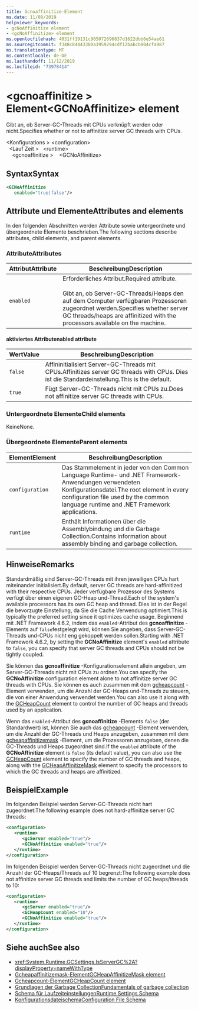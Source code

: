 ```yaml
---
title: Gcnoaffinitize-Element
ms.date: 11/08/2019
helpviewer_keywords:
- gcNoAffinitize element
- <gcNoAffinitize> element
ms.openlocfilehash: 4031ff19131c905072696837d1622dbb6e54ae61
ms.sourcegitcommit: f348c84443380a1959294cdf12babcb804cfa987
ms.translationtype: MT
ms.contentlocale: de-DE
ms.lasthandoff: 11/12/2019
ms.locfileid: "73978414"
---
```

# <a name="gcnoaffinitize-element"></a><span data-ttu-id="00dba-102">\<gcnoaffinitize > Element</span><span class="sxs-lookup"><span data-stu-id="00dba-102">\<GCNoAffinitize> element</span></span>

<span data-ttu-id="00dba-103">Gibt an, ob Server-GC-Threads mit CPUs verknüpft werden oder nicht.</span><span class="sxs-lookup"><span data-stu-id="00dba-103">Specifies whether or not to affinitize server GC threads with CPUs.</span></span>

<span data-ttu-id="00dba-104">\<Konfigurations > </span><span class="sxs-lookup"><span data-stu-id="00dba-104">\<configuration></span></span>\
<span data-ttu-id="00dba-105">&nbsp;&nbsp;\<Lauf Zeit > </span><span class="sxs-lookup"><span data-stu-id="00dba-105">&nbsp;&nbsp;\<runtime></span></span>\
<span data-ttu-id="00dba-106">&nbsp;&nbsp;&nbsp;&nbsp;\<gcnoaffinitize ></span><span class="sxs-lookup"><span data-stu-id="00dba-106">&nbsp;&nbsp;&nbsp;&nbsp;\<GCNoAffinitize></span></span>

## <a name="syntax"></a><span data-ttu-id="00dba-107">Syntax</span><span class="sxs-lookup"><span data-stu-id="00dba-107">Syntax</span></span>

```xml
<GCNoAffinitize
   enabled="true|false"/>
```

## <a name="attributes-and-elements"></a><span data-ttu-id="00dba-108">Attribute und Elemente</span><span class="sxs-lookup"><span data-stu-id="00dba-108">Attributes and elements</span></span>

<span data-ttu-id="00dba-109">In den folgenden Abschnitten werden Attribute sowie untergeordnete und übergeordnete Elemente beschrieben.</span><span class="sxs-lookup"><span data-stu-id="00dba-109">The following sections describe attributes, child elements, and parent elements.</span></span>

### <a name="attributes"></a><span data-ttu-id="00dba-110">Attribute</span><span class="sxs-lookup"><span data-stu-id="00dba-110">Attributes</span></span>

|<span data-ttu-id="00dba-111">Attribut</span><span class="sxs-lookup"><span data-stu-id="00dba-111">Attribute</span></span>|<span data-ttu-id="00dba-112">Beschreibung</span><span class="sxs-lookup"><span data-stu-id="00dba-112">Description</span></span>|
|---------------|-----------------|
|`enabled`|<span data-ttu-id="00dba-113">Erforderliches Attribut.</span><span class="sxs-lookup"><span data-stu-id="00dba-113">Required attribute.</span></span><br /><br /><span data-ttu-id="00dba-114">Gibt an, ob Server-GC-Threads/Heaps den auf dem Computer verfügbaren Prozessoren zugeordnet werden.</span><span class="sxs-lookup"><span data-stu-id="00dba-114">Specifies whether server GC threads/heaps are affinitized with the processors available on the machine.</span></span>|

#### <a name="enabled-attribute"></a><span data-ttu-id="00dba-115">aktiviertes Attribut</span><span class="sxs-lookup"><span data-stu-id="00dba-115">enabled attribute</span></span>

|<span data-ttu-id="00dba-116">Wert</span><span class="sxs-lookup"><span data-stu-id="00dba-116">Value</span></span>|<span data-ttu-id="00dba-117">Beschreibung</span><span class="sxs-lookup"><span data-stu-id="00dba-117">Description</span></span>|
|-----------|-----------------|
|`false`|<span data-ttu-id="00dba-118">Affininitialisiert Server-GC-Threads mit CPUs.</span><span class="sxs-lookup"><span data-stu-id="00dba-118">Affinitizes server GC threads with CPUs.</span></span> <span data-ttu-id="00dba-119">Dies ist die Standardeinstellung.</span><span class="sxs-lookup"><span data-stu-id="00dba-119">This is the default.</span></span>|
|`true`|<span data-ttu-id="00dba-120">Fügt Server-GC-Threads nicht mit CPUs zu.</span><span class="sxs-lookup"><span data-stu-id="00dba-120">Does not affinitize server GC threads with CPUs.</span></span>|

### <a name="child-elements"></a><span data-ttu-id="00dba-121">Untergeordnete Elemente</span><span class="sxs-lookup"><span data-stu-id="00dba-121">Child elements</span></span>

<span data-ttu-id="00dba-122">Keine</span><span class="sxs-lookup"><span data-stu-id="00dba-122">None.</span></span>

### <a name="parent-elements"></a><span data-ttu-id="00dba-123">Übergeordnete Elemente</span><span class="sxs-lookup"><span data-stu-id="00dba-123">Parent elements</span></span>

|<span data-ttu-id="00dba-124">Element</span><span class="sxs-lookup"><span data-stu-id="00dba-124">Element</span></span>|<span data-ttu-id="00dba-125">Beschreibung</span><span class="sxs-lookup"><span data-stu-id="00dba-125">Description</span></span>|
|-------------|-----------------|
|`configuration`|<span data-ttu-id="00dba-126">Das Stammelement in jeder von den Common Language Runtime- und .NET Framework-Anwendungen verwendeten Konfigurationsdatei.</span><span class="sxs-lookup"><span data-stu-id="00dba-126">The root element in every configuration file used by the common language runtime and .NET Framework applications.</span></span>|
|`runtime`|<span data-ttu-id="00dba-127">Enthält Informationen über die Assemblybindung und die Garbage Collection.</span><span class="sxs-lookup"><span data-stu-id="00dba-127">Contains information about assembly binding and garbage collection.</span></span>|

## <a name="remarks"></a><span data-ttu-id="00dba-128">Hinweise</span><span class="sxs-lookup"><span data-stu-id="00dba-128">Remarks</span></span>

<span data-ttu-id="00dba-129">Standardmäßig sind Server-GC-Threads mit ihren jeweiligen CPUs hart miteinander initialisiert.</span><span class="sxs-lookup"><span data-stu-id="00dba-129">By default, server GC threads are hard-affinitized with their respective CPUs.</span></span> <span data-ttu-id="00dba-130">Jeder verfügbare Prozessor des Systems verfügt über einen eigenen GC-Heap und-Thread.</span><span class="sxs-lookup"><span data-stu-id="00dba-130">Each of the system's available processors has its own GC heap and thread.</span></span> <span data-ttu-id="00dba-131">Dies ist in der Regel die bevorzugte Einstellung, da Sie die Cache Verwendung optimiert.</span><span class="sxs-lookup"><span data-stu-id="00dba-131">This is typically the preferred setting since it optimizes cache usage.</span></span> <span data-ttu-id="00dba-132">Beginnend mit .NET Framework 4.6.2, indem das `enabled`-Attribut des **gcnoaffinitize** -Elements auf `false`festgelegt wird, können Sie angeben, dass Server-GC-Threads und-CPUs nicht eng gekoppelt werden sollen.</span><span class="sxs-lookup"><span data-stu-id="00dba-132">Starting with .NET Framework 4.6.2, by setting the **GCNoAffinitize** element's `enabled` attribute to `false`, you can specify that server GC threads and CPUs should not be tightly coupled.</span></span>

<span data-ttu-id="00dba-133">Sie können das **gcnoaffinitize** -Konfigurationselement allein angeben, um Server-GC-Threads nicht mit CPUs zu ordnen.</span><span class="sxs-lookup"><span data-stu-id="00dba-133">You can specify the **GCNoAffinitize** configuration element alone to not affinitize server GC threads with CPUs.</span></span> <span data-ttu-id="00dba-134">Sie können es auch zusammen mit dem [gcheapcount](gcheapcount-element.md) -Element verwenden, um die Anzahl der GC-Heaps und-Threads zu steuern, die von einer Anwendung verwendet werden.</span><span class="sxs-lookup"><span data-stu-id="00dba-134">You can also use it along with the [GCHeapCount](gcheapcount-element.md) element to control the number of GC heaps and threads used by an application.</span></span>

<span data-ttu-id="00dba-135">Wenn das `enabled`-Attribut des **gcnoaffinitize** -Elements `false` (der Standardwert) ist, können Sie auch das [gcheapcount](gcheapcount-element.md) -Element verwenden, um die Anzahl der GC-Threads und Heaps anzugeben, zusammen mit dem [gcheapaffinitizemask](gcheapaffinitizemask-element.md) -Element, um die Prozessoren anzugeben, denen die GC-Threads und Heaps zugeordnet sind.</span><span class="sxs-lookup"><span data-stu-id="00dba-135">If the `enabled` attribute of the **GCNoAffinitize** element is `false` (its default value), you can also use the [GCHeapCount](gcheapcount-element.md) element to specify the number of GC threads and heaps, along with the [GCHeapAffinitizeMask](gcheapaffinitizemask-element.md) element to specify the processors to which the GC threads and heaps are affinitized.</span></span>

## <a name="example"></a><span data-ttu-id="00dba-136">Beispiel</span><span class="sxs-lookup"><span data-stu-id="00dba-136">Example</span></span>

<span data-ttu-id="00dba-137">Im folgenden Beispiel werden Server-GC-Threads nicht hart zugeordnet:</span><span class="sxs-lookup"><span data-stu-id="00dba-137">The following example does not hard-affinitize server GC threads:</span></span>

```xml
<configuration>
   <runtime>
      <gcServer enabled="true"/>
      <GCNoAffinitize enabled="true"/>
   </runtime>
</configuration>
```

<span data-ttu-id="00dba-138">Im folgenden Beispiel werden Server-GC-Threads nicht zugeordnet und die Anzahl der GC-Heaps/Threads auf 10 begrenzt:</span><span class="sxs-lookup"><span data-stu-id="00dba-138">The following example does not affinitize server GC threads and limits the number of GC heaps/threads to 10:</span></span>

```xml
<configuration>
   <runtime>
      <gcServer enabled="true"/>
      <GCHeapCount enabled="10"/>
      <GCNoAffinitize enabled="true"/>
   </runtime>
</configuration>
```

## <a name="see-also"></a><span data-ttu-id="00dba-139">Siehe auch</span><span class="sxs-lookup"><span data-stu-id="00dba-139">See also</span></span>

- <xref:System.Runtime.GCSettings.IsServerGC%2A?displayProperty=nameWithType>
- [<span data-ttu-id="00dba-140">Gcheapaffinitizemask-Element</span><span class="sxs-lookup"><span data-stu-id="00dba-140">GCHeapAffinitizeMask element</span></span>](gcheapaffinitizemask-element.md)
- [<span data-ttu-id="00dba-141">Gcheapcount-Element</span><span class="sxs-lookup"><span data-stu-id="00dba-141">GCHeapCount element</span></span>](gcheapcount-element.md)
- [<span data-ttu-id="00dba-142">Grundlagen der Garbage Collection</span><span class="sxs-lookup"><span data-stu-id="00dba-142">Fundamentals of garbage collection</span></span>](../../../../standard/garbage-collection/fundamentals.md)
- [<span data-ttu-id="00dba-143">Schema für Laufzeiteinstellungen</span><span class="sxs-lookup"><span data-stu-id="00dba-143">Runtime Settings Schema</span></span>](index.md)
- [<span data-ttu-id="00dba-144">Konfigurationsdateischema</span><span class="sxs-lookup"><span data-stu-id="00dba-144">Configuration File Schema</span></span>](../index.md)
